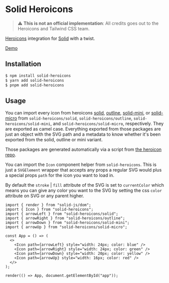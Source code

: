 # Solid Heroicons

> :warning: **This is not an official implementation**: All credits goes out to the Heroicons and Tailwind CSS team.

[Heroicons](https://github.com/tailwindlabs/heroicons) integration for [Solid](https://github.com/ryansolid/solid) with a twist.

[Demo](https://codesandbox.io/s/solid-heroicons-f26s1?file=/src/index.tsx)

## Installation

```bash
$ npm install solid-heroicons
$ yarn add solid-heroicons
$ pnpm add solid-heroicons
```

## Usage

You can import every icon from heroicons [solid](https://github.com/tailwindlabs/heroicons/tree/master/src/24/solid), [outline](https://github.com/tailwindlabs/heroicons/tree/master/src/24/outline), [solid-mini](https://github.com/tailwindlabs/heroicons/tree/master/src/20/solid), or [solid-micro](https://github.com/tailwindlabs/heroicons/tree/master/src/16/solid) from `solid-heroicons/solid`, `solid-heroicons/outline`, `solid-heroicons/solid-mini`, and `solid-heroicons/solid-micro`, respectively. 
They are exported as camel case. Everything exported from those packages are just an object with the SVG path and a metadata to know whether it's been exported from the solid, outline or mini variant.

Those packages are generated automatically via a script from [the heroicon repo](https://github.com/tailwindlabs/heroicons).

You can import the `Icon` component helper from `solid-heroicons`. This is just a `SVGElement` wrapper that accepts any props a regular SVG would plus a special props `path` for the icon you want to load in.

By default the `stroke` | `fill` attribute of the SVG is set to `currentColor` which means you can give any color you want to the SVG by setting the css `color` attribute on SVG or any parent higher.

```tsx
import { render } from "solid-js/dom";
import { Icon } from "solid-heroicons";
import { arrowLeft } from "solid-heroicons/solid";
import { arrowRight } from "solid-heroicons/outline";
import { arrowDown } from "solid-heroicons/solid-mini";
import { arrowUp } from "solid-heroicons/solid-micro";

const App = () => (
  <>
    <Icon path={arrowLeft} style="width: 24px; color: blue" />
    <Icon path={arrowRight} style="width: 24px; color: green" />
    <Icon path={arrowDown} style="width: 20px; color: yellow" />
    <Icon path={arrowUp} style="width: 16px; color: red" />
  </>
);

render(() => App, document.getElementById("app"));
```
